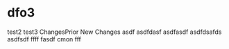 # dfo3
test2
test3
ChangesPrior
New Changes
asdf
asdfdasf
asdfasdf
asdfdsafds
asdfsdf
ffff
fasdf
cmon
fff
